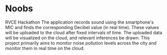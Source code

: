 # Noobs
RVCE Hackathon
The application records sound using the smartphone's MIC and finds the corresponding Decibel value (in real time). These values will be uploaded to the cloud after fixed intervals of time.
The uploaded data will be visualized on the cloud, and relevant inferences be drawn.
This project primarily aims to monitor noise pollution levels across the city and monitor them in real time on the cloud.
